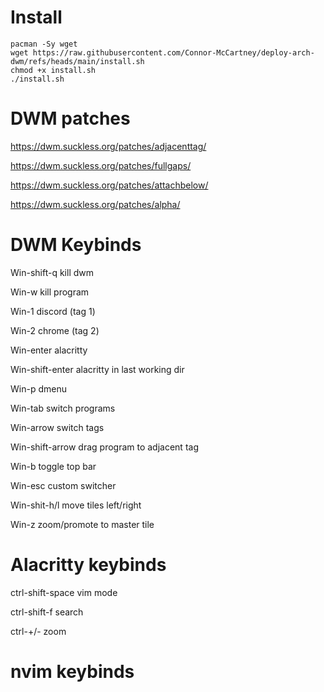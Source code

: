 # Install

```
pacman -Sy wget
wget https://raw.githubusercontent.com/Connor-McCartney/deploy-arch-dwm/refs/heads/main/install.sh
chmod +x install.sh
./install.sh
```

# DWM patches

https://dwm.suckless.org/patches/adjacenttag/

https://dwm.suckless.org/patches/fullgaps/

https://dwm.suckless.org/patches/attachbelow/

https://dwm.suckless.org/patches/alpha/

# DWM Keybinds

Win-shift-q kill dwm

Win-w kill program

Win-1 discord (tag 1)

Win-2 chrome (tag 2)

Win-enter alacritty

Win-shift-enter alacritty in last working dir

Win-p dmenu

Win-tab switch programs

Win-arrow  switch tags

Win-shift-arrow  drag program to adjacent tag

Win-b toggle top bar

Win-esc custom switcher

Win-shit-h/l move tiles left/right

Win-z zoom/promote to master tile

# Alacritty keybinds

ctrl-shift-space vim mode

ctrl-shift-f search

ctrl-+/- zoom

# nvim keybinds


